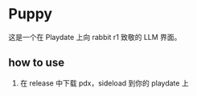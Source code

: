 # Puppy

这是一个在 Playdate 上向 rabbit r1 致敬的 LLM 界面。

## how to use
1. 在 release 中下载 pdx，sideload 到你的 playdate 上
